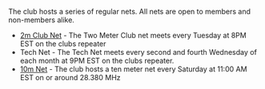 The club hosts a series of regular nets. All nets are open to members and non-members alike.

* [2m Club Net](https://www.kingscountyradioclub.com/2-meter-club-net/) - The Two Meter Club net meets every Tuesday at 8PM EST on the clubs repeater
* Tech Net - The Tech Net meets every second and fourth Wednesday of each month at 9PM EST on the clubs repeater.
* [10m Net](https://www.kingscountyradioclub.com/10-meter-net/) - The club hosts a ten meter net every Saturday at 11:00 AM EST on or around 28.380 MHz
